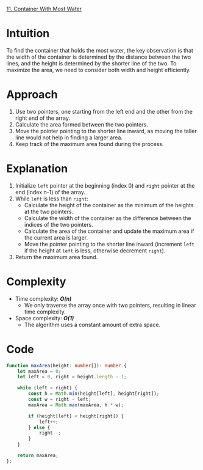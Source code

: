 [11. Container With Most Water](https://leetcode.com/problems/container-with-most-water/)

# Intuition
To find the container that holds the most water, the key observation is that the width of the container is determined by the distance between the two lines, and the height is determined by the shorter line of the two. To maximize the area, we need to consider both width and height efficiently.

# Approach
1. Use two pointers, one starting from the left end and the other from the right end of the array.
2. Calculate the area formed between the two pointers.
3. Move the pointer pointing to the shorter line inward, as moving the taller line would not help in finding a larger area.
4. Keep track of the maximum area found during the process.

# Explanation
1. Initialize `left` pointer at the beginning (index 0) and `right` pointer at the end (index n-1) of the array.
2. While `left` is less than `right`:
   - Calculate the height of the container as the minimum of the heights at the two pointers.
   - Calculate the width of the container as the difference between the indices of the two pointers.
   - Calculate the area of the container and update the maximum area if the current area is larger.
   - Move the pointer pointing to the shorter line inward (increment `left` if the height at `left` is less, otherwise decrement `right`).
3. Return the maximum area found.

# Complexity
- Time complexity: ***O(n)***
  - We only traverse the array once with two pointers, resulting in linear time complexity.
- Space complexity: ***O(1)***
  - The algorithm uses a constant amount of extra space.

# Code
```typescript
function maxArea(height: number[]): number {
    let maxArea = 0;
    let left = 0, right = height.length - 1;

    while (left < right) {
        const h = Math.min(height[left], height[right]);
        const w = right - left;
        maxArea = Math.max(maxArea, h * w);

        if (height[left] < height[right]) {
            left++;
        } else {
            right--;
        }
    }

    return maxArea;
};
